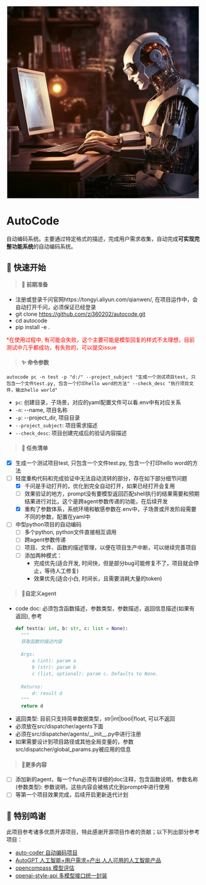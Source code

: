 <div align='center'>
  <img src='./images/autocode.png' width=500>
</div>

# AutoCode

自动编码系统。主要通过特定格式的描述，完成用户需求收集，自动完成**可实现完整功能系统**的自动编码系统。

## 🚀 快速开始

> #### 🔧 前期准备
- 注册或登录千问官网https://tongyi.aliyun.com/qianwen/, 在项目运作中，会自动打开千问，必须保证已经登录
- git clone https://github.com/zj360202/autocode.git
- cd autocode
- pip install -e .

<font color ="red">*在使用过程中, 有可能会失败，这个主要可能是模型回复的样式不太理想，目前测试中几乎都成功，有失败的，可以提交issue</font>

> #### ✨️ 命令参数
```shell script
autocode pc -n test -p "d:/" --project_subject "生成一个测试项目test, 只包含一个文件test.py, 包含一个打印hello word的方法" --check_desc "执行项目文件，输出hello world"
```
- `pc`: 创建目录，子场景，对应的yaml配置文件可以看.env中有对应关系
- `-n`: --name, 项目名称
- `-p`: --project_dir, 项目目录
- `--project_subject`: 项目需求描述
- `--check_desc`: 项目创建完成后的验证内容描述

> #### 📜 任务清单

- [x] 生成一个测试项目test, 只包含一个文件test.py, 包含一个打印hello word的方法
- [ ] 轻度重构代码和完成验证中无法自动流转的部分，存在如下部分细节问题
  - [x] 千问是手动打开的，优化到完全自动打开，如果已经打开会复用
  - [ ] 效果验证的地方，prompt没有要模型返回匹配shell执行的结果需要和预期结果进行对比，这个是跨agent参数传递的功能，在后续开发
  - [x] 重构了参数体系，系统环境和敏感参数在.env中，子场景或开发阶段需要不同的参数，配置在yaml中 
- [ ] 中型python项目的自动编码
  - [ ] 多个python, python文件直接相互调用
  - [ ] 跨agent参数传递
  - [ ] 项目、文件、函数的描述管理，以便在项目生产中断，可以继续完善项目
  - [ ] 添加两种模式：
    - 完成优先(适合开发, 时间快，但是部分bug可能修复不了，项目就会停止，等待人工修复)
    - 效果优先(适合小白, 时间长，且需要消耗大量的token)


> #### 🔨自定义agent

- code doc: 必须包含函数描述，参数类型，参数描述，返回信息描述(如果有返回), 参考
  ```python
  def test(a: int, b: str, c: list = None):
    """
    获取函数的描述内容
        
    Args:
        a (int): param a
        b (str): param b
        c (list, optional): param c. Defaults to None.

    Returns:
        d: result d
    """
    return d
  ```
- 返回类型: 目前只支持简单数据类型，str|int|bool|float, 可以不返回
- 必须放在src/dispatcher/agents下面
- 必须在src/dispatcher/agents/\_\_init__.py中进行注册
- 如果需要设计到项目路径或其他全局变量的，参数src/dispatcher/global_params.py被应用的信息

> #### 📌更多内容

- [ ] 添加新的agent，每一个fun必须有详细的doc注释，包含函数说明，参数名称(参数类型): 参数说明，这些内容会被格式化到prompt中进行使用
- [ ] 等第一个项目效果完成，后续开启更新迭代计划

## 💟 特别鸣谢

此项目参考诸多优质开源项目，特此感谢开源项目作者的贡献；以下列出部分参考项目：

- [auto-coder 自动编码项目](https://github.com/allwefantasy/auto-coder)
- [AutoGPT 人工智能+用户需求=产出 人人可用的人工智能产品](https://github.com/Significant-Gravitas/AutoGPT)
- [opencompass 模型评估](https://github.com/open-compass/opencompass)
- [openai-style-api 多模型接口统一封装](https://github.com/tian-minghui/openai-style-api)
